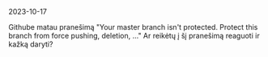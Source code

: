 2023-10-17


Githube matau pranešimą "Your master branch isn't protected. Protect this branch from force pushing, deletion, ..."
Ar reikėtų į šį pranešimą reaguoti ir kažką daryti?
